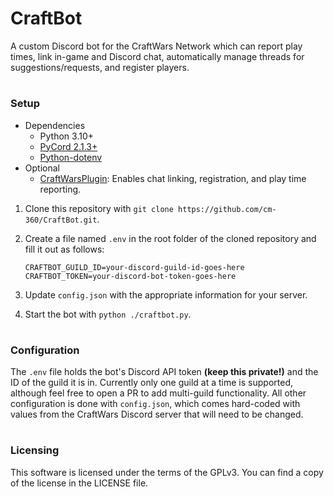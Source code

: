 # CraftBot
A custom Discord bot for the CraftWars Network which can report play times, link in-game and Discord chat, automatically manage threads for suggestions/requests, and register players.

#
### Setup
* Dependencies
    * Python 3.10+
    * [PyCord 2.1.3+](https://docs.pycord.dev/en/master/)
    * [Python-dotenv](https://pypi.org/project/python-dotenv/)
* Optional
    * [CraftWarsPlugin](https://github.com/cm-360/CraftWarsPlugin): Enables chat linking, registration, and play time reporting.
1. Clone this repository with `git clone https://github.com/cm-360/CraftBot.git`.
2. Create a file named `.env` in the root folder of the cloned repository and fill it out as follows:

    ```
    CRAFTBOT_GUILD_ID=your-discord-guild-id-goes-here
    CRAFTBOT_TOKEN=your-discord-bot-token-goes-here
    ```
3. Update `config.json` with the appropriate information for your server.
4. Start the bot with `python ./craftbot.py`.

#
### Configuration
The `.env` file holds the bot's Discord API token **(keep this private!)** and the ID of the guild it is in. Currently only one guild at a time is supported, although feel free to open a PR to add multi-guild functionality. All other configuration is done with `config.json`, which comes hard-coded with values from the CraftWars Discord server that will need to be changed.

#
### Licensing
This software is licensed under the terms of the GPLv3. You can find a copy of the license in the LICENSE file.
